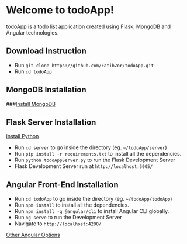 # Welcome to todoApp!
todoApp is a todo list application created using Flask, MongoDB and Angular technologies.

##  Download Instruction

* Run `git clone https://github.com/FatihZor/todoApp.git`
* Run `cd todoApp`

## MongoDB Installation

###[Install MongoDB](https://docs.mongodb.com/manual/installation/)

## Flask Server Installation

[Install Python](https://www.python.org/downloads/)

* Run `cd server` to go inside the directory (eg. `~/todoApp/server`)
* Run  `pip install -r requirements.txt`  to install all the dependencies.
* Run  `python todoAppServer.py`  to run the Flask Development Server
* Flask Development Server run at `http://localhost:5005/`

## Angular Front-End Installation

* Run `cd todoApp` to go inside the directory (eg. `~/todoApp/todoApp`)
* Run  `npm install`  to install all the dependencies.
* Run  `npm install -g @angular/cli`  to install Angular CLI globally.
* Run  `ng serve`  to run the Development Server
* Navigate to `http://localhost:4200/`

[Other Angular Options](https://github.com/FatihZor/todoApp/tree/main/todoApp)